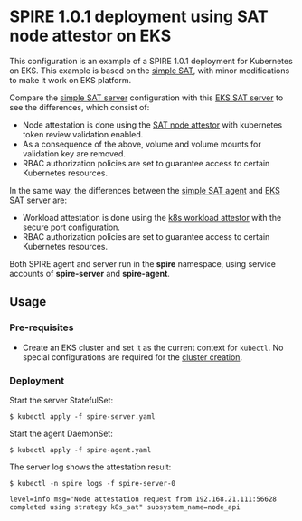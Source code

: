 # SPIRE 1.0.1 deployment using SAT node attestor on EKS

This configuration is an example of a SPIRE 1.0.1 deployment for Kubernetes on EKS. This example is based on the [simple SAT](../simple_sat/README.md), with minor modifications to make it work on EKS platform.

Compare the [simple SAT server](../simple_sat/spire-server.yaml) configuration with
this [EKS SAT server](spire-server.yaml) to see the differences, which
consist of:

+ Node attestation is done using the [SAT node attestor](https://github.com/spiffe/spire/blob/v1.0.1/doc/plugin_server_nodeattestor_k8s_sat.md)
with kubernetes token review validation enabled.
+ As a consequence of the above, volume and volume mounts for validation key are removed.
+ RBAC authorization policies are set to guarantee access to certain Kubernetes resources.

In the same way, the differences between the [simple SAT agent](../simple_sat/spire-agent.yaml) and [EKS SAT server](spire-agent.yaml) are:
+ Workload attestation is done using the [k8s workload attestor](https://github.com/spiffe/spire/blob/v1.0.1/doc/plugin_agent_workloadattestor_k8s.md) with the secure port configuration.
+ RBAC authorization policies are set to guarantee access to certain Kubernetes resources.

Both SPIRE agent and server run in the **spire** namespace, using service accounts of **spire-server** and **spire-agent**.

## Usage

### Pre-requisites
+ Create an EKS cluster and set it as the current context for `kubectl`. No special configurations are required for the [cluster creation](https://docs.aws.amazon.com/eks/latest/userguide/getting-started.html).

### Deployment

Start the server StatefulSet:

```
$ kubectl apply -f spire-server.yaml
```

Start the agent DaemonSet:

```
$ kubectl apply -f spire-agent.yaml
```

The server log shows the attestation result:

```
$ kubectl -n spire logs -f spire-server-0
```
```
level=info msg="Node attestation request from 192.168.21.111:56628 completed using strategy k8s_sat" subsystem_name=node_api
```
